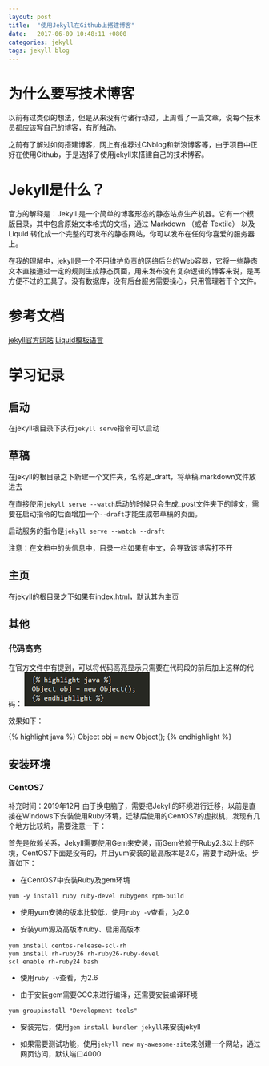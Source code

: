 ```yaml
---
layout: post
title:  "使用Jekyll在Github上搭建博客"
date:   2017-06-09 10:48:11 +0800
categories: jekyll 
tags: jekyll blog
---
```

# 为什么要写技术博客
以前有过类似的想法，但是从来没有付诸行动过，上周看了一篇文章，说每个技术员都应该写自己的博客，有所触动。

之前有了解过如何搭建博客，网上有推荐过CNblog和新浪博客等，由于项目中正好在使用Github，于是选择了使用jekyll来搭建自己的技术博客。

# Jekyll是什么？
官方的解释是：Jekyll 是一个简单的博客形态的静态站点生产机器。它有一个模版目录，其中包含原始文本格式的文档，通过 Markdown （或者 Textile） 以及 Liquid 转化成一个完整的可发布的静态网站，你可以发布在任何你喜爱的服务器上。

在我的理解中，jekyll是一个不用维护负责的网络后台的Web容器，它将一些静态文本直接通过一定的规则生成静态页面，用来发布没有复杂逻辑的博客来说，是再方便不过的工具了。没有数据库，没有后台服务需要操心，只用管理若干个文件。

# 参考文档
[jekyll官方网站](http://jekyllcn.com/)
[Liquid模板语言](https://liquid.bootcss.com/)

# 学习记录
## 启动
在jekyll根目录下执行``jekyll serve``指令可以启动


## 草稿
在jekyll的根目录之下新建一个文件夹，名称是_draft，将草稿.markdown文件放进去

在直接使用``jekyll serve --watch``启动的时候只会生成_post文件夹下的博文，需要在启动指令的后面增加一个``--draft``才能生成带草稿的页面。

启动服务的指令是``jekyll serve --watch --draft``

注意：在文档中的头信息中，目录一栏如果有中文，会导致该博客打不开

## 主页
在jekyll的根目录之下如果有index.html，默认其为主页

## 其他
### 代码高亮
在官方文件中有提到，可以将代码高亮显示只需要在代码段的前后加上这样的代码：
![高亮代码][高亮代码图片]

效果如下：

{% highlight java %}
Object obj = new Object();
{% endhighlight %}

## 安装环境

### CentOS7

补充时间：2019年12月
由于换电脑了，需要把Jekyll的环境进行迁移，以前是直接在Windows下安装使用Ruby环境，迁移后使用的CentOS7的虚拟机，发现有几个地方比较坑，需要注意一下：

首先是依赖关系，Jekyll需要使用Gem来安装，而Gem依赖于Ruby2.3以上的环境，CentOS7下面是没有的，并且yum安装的最高版本是2.0，需要手动升级。步骤如下：

* 在CentOS7中安装Ruby及gem环境

```
yum -y install ruby ruby-devel rubygems rpm-build

```

* 使用yum安装的版本比较低，使用``ruby -v``查看，为2.0

* 安装yum源及高版本ruby、启用高版本

```
yum install centos-release-scl-rh　
yum install rh-ruby26 rh-ruby26-ruby-devel 
scl enable rh-ruby24 bash
```

* 使用``ruby -v``查看，为2.6

* 由于安装gem需要GCC来进行编译，还需要安装编译环境

```
yum groupinstall "Development tools"
```

* 安装完后，使用``gem install bundler jekyll``来安装jekyll

* 如果需要测试功能，使用``jekyll new my-awesome-site``来创建一个网站，通过网页访问，默认端口4000


[高亮代码图片]: /assets/pic/2017-06-09/highlight.png








